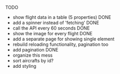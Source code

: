 TODO

- show flight data in a table (5 properties)  DONE
- add a spinner instead of 'fetching'  DONE
- call the API every 60 seconds  DONE
- show the image for every flight  DONE
- add a separate page for showing single element
- rebuild reloading functionality, pagination too
- add pagination  DONE
- organize this mess
- sort aircrafts by id? 
- add styling